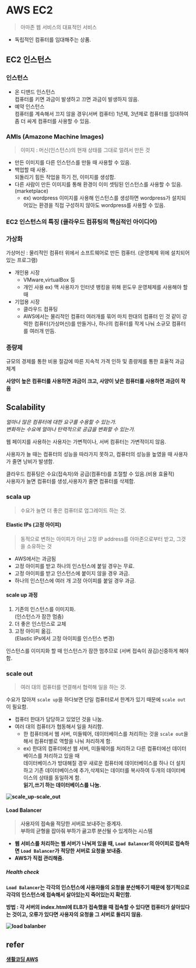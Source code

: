 # AWS EC2
> 아마존 웹 서비스의 대표적인 서비스 

- 독립적인 컴퓨터를 임대해주는 상품.

## EC2 인스턴스
###  인스턴스 
- 온 디맨드 인스턴스  
    컴퓨터를 키면 과금이 발생하고 끄면 과금이 발생하지 않음.
- 예약 인스턴스  
    컴퓨터를 계속해서 끄지 않을 경우(서버 컴퓨터) 1년제, 3년제로 컴퓨터를 임대하여 좀 더 싸게 컴퓨터를 사용할 수 있음.

### AMIs (Amazone Machine Images)
> 이미지 : 머신(인스턴스)의 현재 상태를 그대로 얼려서 만든 것

- 만든 이미지를 다른 인스턴스를 만들 때 사용할 수 있음.
- 백업할 때 사용.  
    되돌리기 힘든 작업을 하기 전, 이미지를 생성함.
- 다른 사람이 만든 이미지를 통해 환경이 이미 셋팅된 인스턴스를 사용할 수 있음.  (marketplace)
    - ex) wordpress 이미지를 사용해 인스턴스를 생성하면 wordpress가 설치되어있는 환경을 직접 구성하지 않아도 wordpress를 사용할 수 있음. 

### EC2 인스턴스의 특징 (클라우드 컴퓨팅의 핵심적인 아이디어)
### 가상화  
가상머신 : 물리적인 컴퓨터 위에서 소프트웨어로 만든 컴퓨터. (운영체제 위에 설치되어있는 프로그램)

- 개인용 시장
    - VMware,virtualBox 등
    - 개인 사용 ex) 맥 사용자가 인터넷 뱅킹을 위해 윈도우 운영체제를 사용해야 할 때
- 기업용 시장
    - 클라우드 컴퓨팅
    - AWS에서는 물리적인 컴퓨터 여러개를 묶어 마치 한대의 컴퓨터 인 것 같이 강력한 컴퓨터(가상머신)를 만들거나, 하나의 컴퓨터를 작게 나눠 소규모 컴퓨터를 여러개 만듬.

### 종량제
규모의 경제를 통한 비용 절감에 따른 지속적 가격  인하 및 종량제를 통한 효율적 과금 체계

<b>사양이 높은 컴퓨터를 사용하면 과금이 크고, 사양이 낮은 컴퓨터를 사용하면 과금이 작음</b>

## Scalability
<i>얼마나 많은 컴퓨터에 대한 요구를 수용할 수 있는가.</i>  
 <i>변화하는 수요에 얼마나 탄력적으로 공급을 변화할 수 있는가.</i>

 웹 페이지를 사용하는 사용자는 가변적이나, 서버 컴퓨터는 가변적이지 않음. 
 
 사용자가 늘 때는 컴퓨터의 성능을 따라가지 못하고, 컴퓨터의 성능을 높였을 때 사용자가 줄면 낭비가 발생함.

클라우드 컴퓨팅은 수요(접속자)와 공급(컴퓨터)를 조절할 수 있음.(비용 효율적)  
사용자가 늘면 컴퓨터를 생성,사용자가 줄면 컴퓨터를 삭제함.

### scala up 
> 수요가 늘면 더 좋은 컴퓨터로 업그레이드 하는 것.

#### Elastic IPs (고정 아이피)
> 동적으로 변하는 아이피가 아닌 고정 IP address를 아마존으로부터 받고, 그것을 소유하는 것

- AWS에서는 과금됨
- 고정 아이피를 받고 하나의 인스턴스에 붙일 경우는 무료.
- 고정 아이피를 받고 인스턴스에 붙이지 않을 경우 과금.
- 하나의 인스턴스에 여러 개 고정 아이피를 붙일 경우 과금.

#### scale up 과정
1. 기존의 인스턴스를 이미지화.  
    (인스턴스가 잠깐 멈춤)
2. 더 좋은 인스턴스로 교체
3. 고정 아이피 옮김.   
    (Elastic IPs에서 고정 아이피를 인스턴스 변경)

인스턴스를 이미지화 할 때 인스턴스가 잠깐 멈추므로 (서버 접속이 끊김)신중하게 해야함.

### scale out
> 여러 대의 컴퓨터를 연결해서 협력해 일을 하는 것.

수요가 많아져 `scale up`을 하다보면 단일 컴퓨터로서 한계가 있기 때문에 `scale out`이 필요함.

- 컴퓨터 한대가 담당하고 있었던 것을 나눔.
- 여러 대의 컴퓨터가 협동해서 일을 처리함.  
    - 한 컴퓨터에서 웹 서버, 미들웨어, 데이터베이스를 처리하는 것을 `scale out`을 해서 컴퓨터별로 역할을 나눠 처리하게 함.
    - ex) 한대의 컴퓨터에선 웹 서버, 미들웨어를 처리하고 다른 컴퓨터에선 데이터베이스를 처리하고 있을 때   
    데이터베이스가 방대해질 경우 새로운 컴퓨터에 데이터베이스를 하나 더 설치하고 기존 데이터베이스에 추가,삭제되는 데이터를 복사하여 두개의 데이터베이스의 상태를 동일하게 함.  
    <b>읽기,쓰기 하는 데이터베이스를 나눔.</i>

![scale_up-scale_out](https://turbonomic.com/wp-content/uploads/2015/05/ScaleUpScaleOut_sm-min.jpg)


#### Load Balancer
> 사용자의 접속을 적당한 서버로 보내주는 중계자.   
부하의 균형을 잡아줘 부하가 골고루 분산될 수 있게하는 시스템

- 웹 서비스를 처리하는 웹 서버가 나눠져 있을 때, `Load Balancer`의 아이피로 접속하면 `Load Balancer`가 적당한 서버로 요청을 보내줌.
- AWS가 직접 관리해줌.

##### Health check
`Load Balancer`는 각각의 인스턴스에 사용자들의 요청을 분산해주기 때문에
정기적으로 각각의 인스턴스에 접속해서 살아있는지 죽어있는지 확인함.

방법 : 각 서버의 index.html에 ELB가 접속했을 때 접속할 수 있다면 컴퓨터가 살아있다는 것이고, 오류가 있다면 사용자의 요청을 그 서버로 돌리지 않음.

![load balanber](https://docs.microsoft.com/ko-kr/azure/load-balancer/media/load-balancer-overview/ic727496.png)

## refer 
[생활코딩 AWS](https://www.youtube.com/playlist?list=PLuHgQVnccGMC5AYnBg8ffg5utOLwEj4fZ&disable_polymer=true)